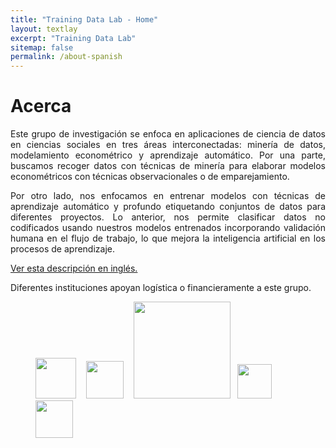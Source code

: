 ```yaml
---
title: "Training Data Lab - Home"
layout: textlay
excerpt: "Training Data Lab"
sitemap: false
permalink: /about-spanish
---
```


<h1>Acerca</h1>

<p align="justify">Este grupo de investigación  se enfoca en aplicaciones de ciencia de datos en ciencias sociales en tres áreas interconectadas: minería de datos, modelamiento econométrico y aprendizaje automático. Por una parte, buscamos recoger datos con técnicas de minería para elaborar modelos econométricos con técnicas observacionales o de emparejamiento.</p>

<p align="justify">Por otro lado, nos enfocamos en entrenar modelos con técnicas de aprendizaje automático y profundo etiquetando conjuntos de datos para diferentes proyectos. Lo anterior, nos permite clasificar datos no codificados usando nuestros modelos entrenados incorporando validación humana en el flujo de trabajo, lo que mejora la inteligencia artificial en los procesos de aprendizaje.</p>

<a href="https://training-datalab.com">Ver esta descripción en inglés.</a>

<!-- **Tenemos una convocatoria abierta para asistentes de investigación** <a href="https://github.com/training-datalab/workshops/blob/main/Calls/Call-Data-Lab-Spanish.pdf" target="_blank">(ver en español)</a> -->

Diferentes instituciones apoyan logística o financieramente a este grupo.

<figure class="fourth">
  <img src="{{ site.url }}{{ site.baseurl }}/images/lab-logo.png" style="width: 65px"> &nbsp;&nbsp;
  <img src="{{ site.url }}{{ site.baseurl }}/images/logos/oxford.jpg" style="width: 60px"> &nbsp;&nbsp;
  <img src="{{ site.url }}{{ site.baseurl }}/images/logos/leiden.jpg" style="width: 155px">  &nbsp;
  <!-- <img src="{{ site.url }}{{ site.baseurl }}/images/logos/uct.png" style="width: 160px">  &nbsp;&nbsp;-->
  <img src="{{ site.url }}{{ site.baseurl }}/images/logos/usach.png" style="width: 55px"> &nbsp;&nbsp;&nbsp;
  <img src="{{ site.url }}{{ site.baseurl }}/images/logos/umayor.png" style="width: 60px">
</figure>
